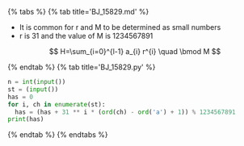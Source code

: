 {% tabs %}
{% tab title='BJ_15829.md' %}

* It is common for r and M to be determined as small numbers
* r is 31 and the value of M is 1234567891

$$
H=\sum_{i=0}^{l-1} a_{i} r^{i} \quad \bmod M
$$

{% endtab %}
{% tab title='BJ_15829.py' %}

```py
n = int(input())
st = (input())
has = 0
for i, ch in enumerate(st):
  has = (has + 31 ** i * (ord(ch) - ord('a') + 1)) % 1234567891
print(has)
```

{% endtab %}
{% endtabs %}